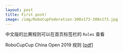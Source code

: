 ```yaml
---
layout: post
title: First post!
image: /img/RoboCupFederation-300x173-300x173.jpg
---
```


中文版的比赛规则可以在首页标签栏的 `Rules` 查看

RoboCupCup China Open 2019 规则 [[pdf]](../file/Rules/RoboCup_SPL_Rules.pdf)

